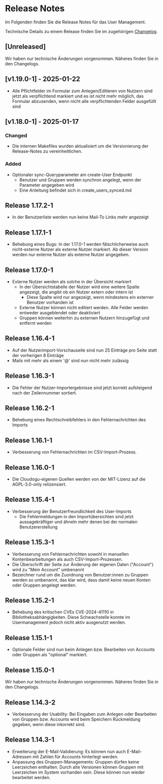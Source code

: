 # Release Notes

Im Folgenden finden Sie die Release Notes für das User Management. 

Technische Details zu einem Release finden Sie im zugehörigen [Changelog](https://docs.cloudogu.com/de/docs/dogus/usermgt/CHANGELOG/).

## [Unreleased]
Wir haben nur technische Änderungen vorgenommen. Näheres finden Sie in den Changelogs.

## [v1.19.0-1] - 2025-01-22
* Alle Pflichtfelder im Formular zum Anlegen/Editieren von Nutzern sind jetzt als verpflichtend markiert und es ist 
  nicht mehr möglich, das Formular abzusenden, wenn nicht alle verpflichtenden Felder ausgefüllt sind

## [v1.18.0-1] - 2025-01-17
### Changed
* Die internen Makefiles wurden aktualisiert um die Versionierung der Release-Notes zu vereinheitlichen.
### Added
* Optionaler sync-Queryparameter am create-User Endpunkt
    * Benutzer und Gruppen werden synchron angelegt, wenn der Parameter angegeben wird
    * Eine Anleitung befindet sich in create_users_synced.md

## Release 1.17.2-1
* In der Benutzerliste werden nun keine Mail-To Links mehr angezeigt 

## Release 1.17.1-1
* Behebung eines Bugs: In der 1.17.0-1 werden fälschlicherweise auch nicht-externe Nutzer als externe Nutzer markiert. Ab dieser Version werden nur externe Nutzer als externe Nutzer angegeben.

## Release 1.17.0-1
* Externe Nutzer werden als solche in der Übersicht markiert
  * In der Übersichtstabelle der Nutzer wird eine weitere Spalte angezeigt, die angibt ob ein Nutzer extern oder intern ist
    * Diese Spalte wird nur angezeigt, wenn mindestens ein externer Benutzer vorhanden ist
  * Externe Nutzer können nicht editiert werden. Alle Felder werden entweder ausgeblendet oder deaktiviert
  * Gruppen können weiterhin zu externen Nutzern hinzugefügt und entfernt werden

## Release 1.16.4-1
* Auf der Nutzerimport-Vorschauseite sind nun 25 Einträge pro Seite statt der vorherigen 8 Einträge
* Mails mit mehr als einem '@' sind nun nicht mehr zulässig

## Release 1.16.3-1
* Die Fehler der Nutzer-Importergebnisse sind jetzt korrekt aufsteigend nach der Zeilennummer sortiert.

## Release 1.16.2-1
* Behebung eines Rechtschreibfehlers in den Fehlernachrichten des Imports

## Release 1.16.1-1
* Verbesserung von Fehlernachrichten im CSV-Import-Prozess.

## Release 1.16.0-1
* Die Cloudogu-eigenen Quellen werden von der MIT-Lizenz auf die AGPL-3.0-only relizensiert.

## Release 1.15.4-1
* Verbesserung der Benutzerfreundlichkeit des User-Imports
  * Die Fehlermeldungen in den Importübersichten sind jetzt aussagekräftiger und ähneln mehr denen bei der normalen Benutzererstellung

## Release 1.15.3-1
* Verbesserung von Fehlernachrichten sowohl in manuellen Kontenbearbeitungen als auch CSV-Import-Prozessen.
* Die Überschrift der Seite zur Änderung der eigenen Daten ("Account") wird zu "Mein Account" umbenannt
* Bezeichner rund um die Zuordnung von Benutzer:innen zu Gruppen werden so umbenannt, das klar wird, dass damit keine neuen Konten oder Gruppen angelegt werden.

## Release 1.15.2-1
* Behebung des kritischen CVEs CVE-2024-41110 in Bibliotheksabhängigkeiten. Diese Schwachstelle konnte im Usermanagement jedoch nicht aktiv ausgenutzt werden. 

## Release 1.15.1-1
* Optionale Felder sind nun beim Anlegen bzw. Bearbeiten von Accounts oder Gruppen als "optional" markiert.

## Release 1.15.0-1

Wir haben nur technische Änderungen vorgenommen. Näheres finden Sie in den Changelogs.

## Release 1.14.3-2

* Verbesserung der Usability: Bei Eingaben zum Anlegen oder Bearbeiten von Gruppen bzw. Accounts wird beim Speichern Rückmeldung gegeben, wenn diese inkorrekt sind.

## Release 1.14.3-1

* Erweiterung der E-Mail-Validierung: Es können nun auch E-Mail-Adressen mit Zahlen für Accounts hinterlegt werden.
* Anpassung des Gruppen-Managements: Gruppen dürfen keine Leerzeichen enthalten. Durch alte Versionen können Gruppen mit Leerzeichen im System vorhanden sein. Diese können nun wieder bearbeitet werden.
